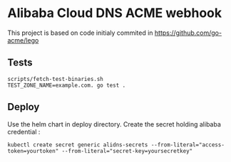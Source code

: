 # Alibaba Cloud DNS ACME webhook

This project is based on code initialy commited in https://github.com/go-acme/lego

## Tests

```
scripts/fetch-test-binaries.sh
TEST_ZONE_NAME=example.com. go test .
```

## Deploy

Use the helm chart in deploy directory.
Create the secret holding alibaba credential :
```
kubectl create secret generic alidns-secrets --from-literal="access-token=yourtoken" --from-literal="secret-key=yoursecretkey"
```
